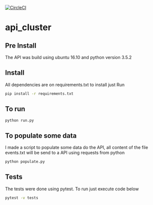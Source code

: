 [![CircleCI](https://circleci.com/gh/uelei/api_cluster.svg?style=svg)](https://circleci.com/gh/uelei/api_cluster)
# api_cluster

## Pre Install
The API was build using ubuntu 16.10 and python version 3.5.2


## Install

All dependencies are on requirements.txt to install just Run

```bash
pip install -r requirements.txt
```

## To run

```bash
python run.py
```


## To populate some data
I made a script to populate some data do the API, all content of the file events.txt will be send to a API using requests from python

```bash
python populate.py
```


## Tests

The tests were done using pytest. To run just execute code below

 ```bash
 pytest -v tests
 ```